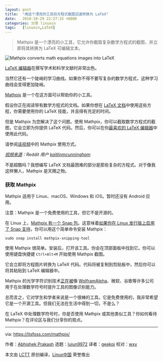 ```yaml
---
layout: post
title:	"用这个漂亮的工具将方程式截图迅速转换为 LaTeX"
date:	2018-10-29 22:27:15 +0800 
categories:	分享 linuxcn 
tags:	[linuxcn,LaTeX]
---
```




> 
> Mathpix 是一个漂亮的小工具，它允许你截取复杂数学方程式的截图，并立即将其转换为 LaTeX 可编辑文本。
> 
> 
> 


![Mathpix converts math equations images into LaTeX](/Asserts/Images//attachment/album/201810/29/222716hpbmelo5xumpl5mp.jpg)


[LaTeX 编辑器](https://itsfoss.com/latex-editors-linux/)在撰写学术和科学文献时非常出色。


当然它还有一个陡峭的学习曲线。如果你不得不要写复杂的数学方程式，这种学习曲线会变得更加陡峭。


[Mathpix](https://mathpix.com/) 是一个在这方面可以帮助你的小工具。


假设你正在阅读带有数学方程式的文档。如果你想在 [LaTeX 文档](https://www.latex-project.org/)中使用这些方程，你需要使用你的 LaTeX 技能，并且得有充足的时间。


但是 Mathpix 为您解决了这个问题。使用 Mathpix，你可以截取数学方程式的截图，它会立即为你提供 LaTeX 代码。然后，你可以在你[最喜欢的 LaTeX 编辑器](https://itsfoss.com/latex-editors-linux/)中使用此代码。


请参阅[该视频](https://itsfoss.com/wp-content/uploads/2018/10/mathpix.mp4)中的 Mathpix 使用方式。






*[视频来源](https://g.redditmedia.com/b-GL1rQwNezQjGvdlov9U_6vDwb1A7kEwGHYcQ1Ogtg.gif?fm=mp4&mp4-fragmented=false&s=39fd1816b43e2b544986d629f75a7a8e)：Reddit 用户 [kaitlinmcunningham](https://www.reddit.com/user/kaitlinmcunningham)*


不是超酷吗？我想编写 LaTeX 文档最困难的部分是那些复杂的方程式。对于像我这样懒人，Mathpix 是天赐之物。


### 获取 Mathpix


Mathpix 适用于 Linux、macOS、Windows 和 iOS。暂时还没有 Android 应用。


注意：Mathpix 是一个免费使用的工具，但它不是开源的。


在 Linux 上，[Mathpix 有一个 Snap 包](https://snapcraft.io/mathpix-snipping-tool)。这意味着[如果你在 Linux 发行版上启用了 Snap 支持](https://itsfoss.com/install-snap-linux/)，你可以用这个简单命令安装 Mathpix：



```
sudo snap install mathpix-snipping-tool
```

使用 Mathpix 很简单。安装后，打开该工具。你会在顶部面板中找到它。你可以使用键盘快捷键 `Ctrl+Alt+M` 开始使用 Mathpix 截图。


它会立即将方程图片转换为 LaTeX 代码。代码将被复制到剪贴板中，然后你可以将其粘贴到 LaTeX 编辑器中。


Mathpix 的光学字符识别技术[正在被](https://mathpix.com/api.html)像 [WolframAlpha](https://www.wolframalpha.com/)、微软、谷歌等许多公司用于在处理数学符号时提升工具的图像识别能力。


总而言之，它对学生和学者来说是一个很棒的工具。它是免费使用的，我非常希望它是一个开源工具。但我们无法在生活中得到一切，不是么？


在 LaTeX 中处理数学符号时，你是否使用 Mathpix 或其他类似工具？你如何看待 Mathpix？在评论区与我们分享你的观点。




---


via: <https://itsfoss.com/mathpix/>


作者：[Abhishek Prakash](https://itsfoss.com/author/abhishek/) 选题：[lujun9972](https://github.com/lujun9972) 译者：[geekpi](https://github.com/geekpi) 校对：[wxy](https://github.com/wxy)


本文由 [LCTT](https://github.com/LCTT/TranslateProject) 原创编译，[Linux中国](https://linux.cn/) 荣誉推出

